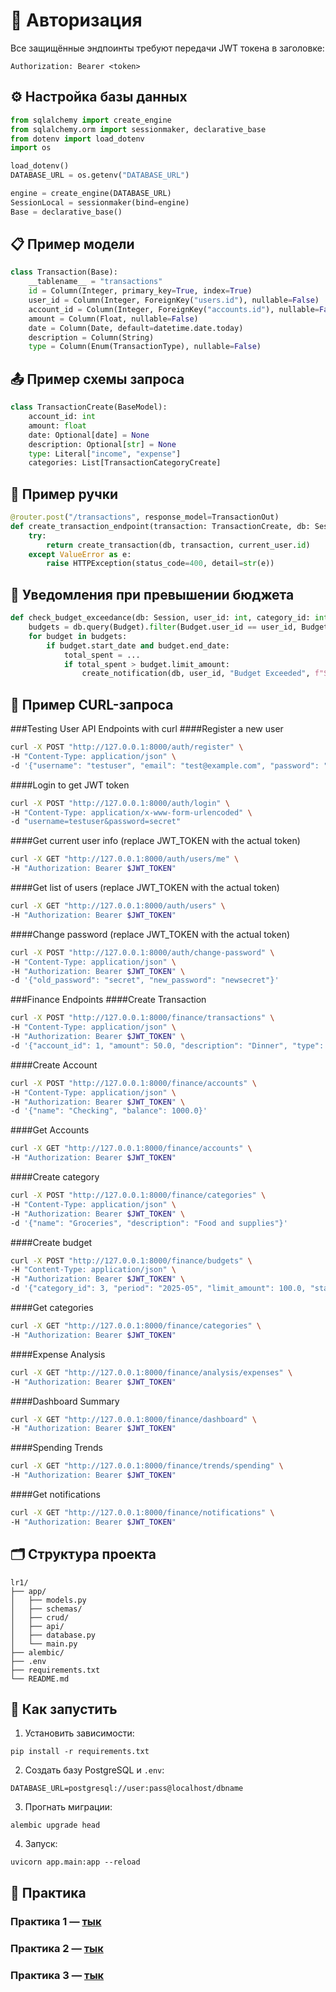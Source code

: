 # 🔐 Авторизация

Все защищённые эндпоинты требуют передачи JWT токена в заголовке:

```
Authorization: Bearer <token>
```

## ⚙️ Настройка базы данных

```python
from sqlalchemy import create_engine
from sqlalchemy.orm import sessionmaker, declarative_base
from dotenv import load_dotenv
import os

load_dotenv()
DATABASE_URL = os.getenv("DATABASE_URL")

engine = create_engine(DATABASE_URL)
SessionLocal = sessionmaker(bind=engine)
Base = declarative_base()
```

## 📋 Пример модели

```python
class Transaction(Base):
    __tablename__ = "transactions"
    id = Column(Integer, primary_key=True, index=True)
    user_id = Column(Integer, ForeignKey("users.id"), nullable=False)
    account_id = Column(Integer, ForeignKey("accounts.id"), nullable=False)
    amount = Column(Float, nullable=False)
    date = Column(Date, default=datetime.date.today)
    description = Column(String)
    type = Column(Enum(TransactionType), nullable=False)
```

## 📤 Пример схемы запроса

```python
class TransactionCreate(BaseModel):
    account_id: int
    amount: float
    date: Optional[date] = None
    description: Optional[str] = None
    type: Literal["income", "expense"]
    categories: List[TransactionCategoryCreate]
```

## 📡 Пример ручки

```python
@router.post("/transactions", response_model=TransactionOut)
def create_transaction_endpoint(transaction: TransactionCreate, db: Session = Depends(get_db), current_user: User = Depends(get_current_user)):
    try:
        return create_transaction(db, transaction, current_user.id)
    except ValueError as e:
        raise HTTPException(status_code=400, detail=str(e))
```

## 📍 Уведомления при превышении бюджета

```python
def check_budget_exceedance(db: Session, user_id: int, category_id: int):
    budgets = db.query(Budget).filter(Budget.user_id == user_id, Budget.category_id == category_id).all()
    for budget in budgets:
        if budget.start_date and budget.end_date:
            total_spent = ...
            if total_spent > budget.limit_amount:
                create_notification(db, user_id, "Budget Exceeded", f"Spent: {total_spent}, Limit: {budget.limit_amount}")
```

## 🧪 Пример CURL-запроса

###Testing User API Endpoints with curl
####Register a new user
```bash
curl -X POST "http://127.0.0.1:8000/auth/register" \
-H "Content-Type: application/json" \
-d '{"username": "testuser", "email": "test@example.com", "password": "secret"}'
```

####Login to get JWT token
```bash
curl -X POST "http://127.0.0.1:8000/auth/login" \
-H "Content-Type: application/x-www-form-urlencoded" \
-d "username=testuser&password=secret"
```

####Get current user info (replace JWT_TOKEN with the actual token)
```bash
curl -X GET "http://127.0.0.1:8000/auth/users/me" \
-H "Authorization: Bearer $JWT_TOKEN"
```

####Get list of users (replace JWT_TOKEN with the actual token)
```bash
curl -X GET "http://127.0.0.1:8000/auth/users" \
-H "Authorization: Bearer $JWT_TOKEN"
```

####Change password (replace JWT_TOKEN with the actual token)
```bash
curl -X POST "http://127.0.0.1:8000/auth/change-password" \
-H "Content-Type: application/json" \
-H "Authorization: Bearer $JWT_TOKEN" \
-d '{"old_password": "secret", "new_password": "newsecret"}'
```

###Finance Endpoints
####Create Transaction
```bash
curl -X POST "http://127.0.0.1:8000/finance/transactions" \
-H "Content-Type: application/json" \
-H "Authorization: Bearer $JWT_TOKEN" \
-d '{"account_id": 1, "amount": 50.0, "description": "Dinner", "type": "expense", "categories": [{"category_id": 2, "allocated_amount": 50.0}]}'
```

####Create Account
```bash
curl -X POST "http://127.0.0.1:8000/finance/accounts" \
-H "Content-Type: application/json" \
-H "Authorization: Bearer $JWT_TOKEN" \
-d '{"name": "Checking", "balance": 1000.0}'
```

####Get Accounts
```bash
curl -X GET "http://127.0.0.1:8000/finance/accounts" \
-H "Authorization: Bearer $JWT_TOKEN"
```

####Create category
```bash
curl -X POST "http://127.0.0.1:8000/finance/categories" \
-H "Content-Type: application/json" \
-H "Authorization: Bearer $JWT_TOKEN" \
-d '{"name": "Groceries", "description": "Food and supplies"}'
```

####Create budget
```bash
curl -X POST "http://127.0.0.1:8000/finance/budgets" \
-H "Content-Type: application/json" \
-H "Authorization: Bearer $JWT_TOKEN" \
-d '{"category_id": 3, "period": "2025-05", "limit_amount": 100.0, "start_date": "2025-04-01", "end_date": "2025-12-31"}'
```

####Get categories
```bash
curl -X GET "http://127.0.0.1:8000/finance/categories" \
-H "Authorization: Bearer $JWT_TOKEN"
```

####Expense Analysis
```bash
curl -X GET "http://127.0.0.1:8000/finance/analysis/expenses" \
-H "Authorization: Bearer $JWT_TOKEN"
```

####Dashboard Summary
```bash
curl -X GET "http://127.0.0.1:8000/finance/dashboard" \
-H "Authorization: Bearer $JWT_TOKEN"
```

####Spending Trends
```bash
curl -X GET "http://127.0.0.1:8000/finance/trends/spending" \
-H "Authorization: Bearer $JWT_TOKEN"
```

####Get notifications
```bash
curl -X GET "http://127.0.0.1:8000/finance/notifications" \
-H "Authorization: Bearer $JWT_TOKEN"
```

## 🗂 Структура проекта

```
lr1/
├── app/
│   ├── models.py
│   ├── schemas/
│   ├── crud/
│   ├── api/
│   ├── database.py
│   └── main.py
├── alembic/
├── .env
├── requirements.txt
└── README.md
```

## 🚀 Как запустить

1. Установить зависимости:
```
pip install -r requirements.txt
```

2. Создать базу PostgreSQL и `.env`:
```
DATABASE_URL=postgresql://user:pass@localhost/dbname
```

3. Прогнать миграции:
```
alembic upgrade head
```

4. Запуск:
```
uvicorn app.main:app --reload
```

## 🎯 Практика

### Практика 1 — [тык](https://github.com/g1phy/web-6-2025/tree/laba_1/practics/PR1)

### Практика 2 — [тык](https://github.com/g1phy/web-6-2025/tree/laba_1/practics/PR2)

### Практика 3 — [тык](https://github.com/g1phy/web-6-2025/tree/laba_1/practics/PR3)
